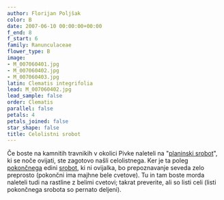 ```yaml
---
author: Florijan Poljšak
color: B
date: 2007-06-10 00:00:00+00:00
f_end: 8
f_start: 6
family: Ranunculaceae
flower_type: B
image:
- M_007060401.jpg
- M_007060402.jpg
- M_007060403.jpg
latin: Clematis integrifolia
lead: M_007060402.jpg
lead_sample: false
order: Clematis
parallel: false
petals: 4
petals_joined: false
star_shape: false
title: Celolistni srobot
---
```

Če boste na kamnitih travnikih v okolici Pivke naleteli na "[planinski srobot](../clematisalpina/)", ki se noče ovijati, ste zagotovo našli celolistnega. Ker je ta poleg [pokončnega](../clematisrecta/) edini [srobot](../genus/clematis/), ki ni ovijalka, bo prepoznavanje seveda zelo preprosto (pokončni ima majhne bele cvetove). Tu in tam boste morda naleteli tudi na rastline z belimi cvetovi; takrat preverite, ali so listi celi (listi pokončnega srobota so pernato deljeni).
